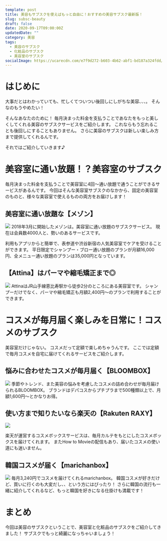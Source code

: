 ```yaml
---
template: post
title: 美容もサブスクを使えばもっと自由に！おすすめの美容サブスク最新版！
slug: subsc-beauty
draft: false
date: 2020-09-17T09:00:00Z
updatedDate: ""
category: 美容
tags:
  - 美容のサブスク
  - 化粧品のサブスク
  - 美容室のサブスク
socialImage: https://ucarecdn.com/e7f9d272-b603-4b62-abf1-bd187a324fdd/CanvaBeautifulYellowFlower.jpg
---
```


# はじめに

大事だとはわかっていても、忙しくてついつい後回しにしがちな美容、、、。
そんなのもうやめたい！

そんなあなたのために！
毎月決まった料金を支払うことであなたをもっと美しくしてくれる美容のサブスクサービスをご紹介します。
これならもう忘れることも後回しにすることもありません。
さらに美容のサブスクは新しい楽しみ方まで提供してくれるんです。

それではご紹介していきます♪

# 美容室に通い放題！？美容室のサブスク

毎月決まった料金を支払うことで美容室に4回～通い放題で通うことができるサービスがあるんです。
今回はそんな美容室サブスクのなかから、固定の美容室のものと、様々な美容室で使えるものの両方をお届けします！

## 美容室に通い放題な【メゾン】

![](https://ucarecdn.com/8ced2f03-6cd2-41ec-80de-91a19c378035/S__4202518.jpg)
2018年3月に開始したメゾンは。美容室に通い放題のサブスクサービス。
現在は会員数4000人と、勢いのあるサービスです。

利用もアプリからと簡単で、表参道や渋谷新宿の人気美容室でケアを受けることができます。
平日限定でシャンプー・ブロー通い放題のプランが月額16,000円、全メニュー通い放題のプランは35,000円となっています。

## 【Attina】はパーマや縮毛矯正まで◎

![](https://ucarecdn.com/9c620c54-3915-4c22-8b82-5f5ceb78c6cc/S__4202516.jpg)
AttinaはJR山手線恵比寿駅から徒歩2分のところにある美容室です。
シャンプーだけでなく、パーマや縮毛矯正も月額2,400円～のプランで利用することができます。


# コスメが毎月届く楽しみを日常に！コスメのサブスク

美容室だけじゃない。
コスメだって定額で楽しめちゃうんです。
ここでは定額で毎月コスメを自宅に届けてくれるサービスをご紹介します。

## 悩みに合わせたコスメが毎月届く【BLOOMBOX】

![](https://ucarecdn.com/eec1e01f-9f69-478b-95e3-83beb12d97ac/202011_box_order_bnr_sp.jpg)
季節やトレンド、また美容の悩みを考慮したコスメの詰め合わせが毎月届けられるBLOOMBOX。
ブランドはデパコスからプチプラまで500種類以上で、月額1,600円～とかなりお得。

## 使い方まで知りたいなら楽天の【Rakuten RAXY】

![](https://ucarecdn.com/810d86ba-43c9-4d7e-a405-051481b0c8ad/S__4202523.jpg)

楽天が運営するコスメボックスサービスは、毎月カルテをもとにしたコスメボックスを届けてくれます。
またHow to Movieの配信もあり、届いたコスメの使い道にも迷いません。

## 韓国コスメが届く【marichanbox】

![](https://ucarecdn.com/f99d7ea1-6c99-46c7-ba29-4797d5c47b4a/S__4202521.jpg)
毎月3,240円でコスメを届けてくれるmarichanbox。
韓国コスメが好きだけど、買いに行くのも大変だし、、という方にはぴったり！
さらに韓国の流行も一緒に紹介してくれるなど、もっと韓国を好きになる仕掛けも満載です！

# まとめ

今回は美容のサブスクということで、美容室と化粧品のサブスクをご紹介してきました！
サブスクでもっと綺麗になっちゃいましょう！